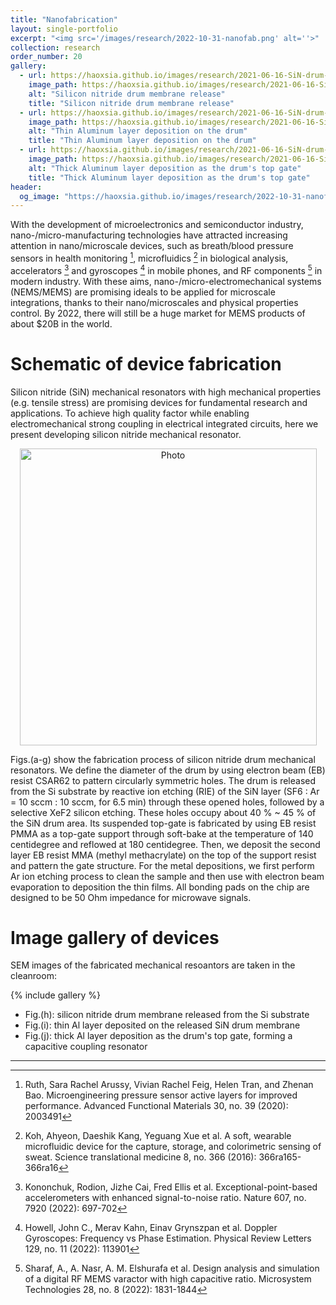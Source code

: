 ```yaml
---
title: "Nanofabrication"
layout: single-portfolio
excerpt: "<img src='/images/research/2022-10-31-nanofab.png' alt=''>"
collection: research
order_number: 20
gallery:
  - url: https://haoxsia.github.io/images/research/2021-06-16-SiN-drum-etch.png
    image_path: https://haoxsia.github.io/images/research/2021-06-16-SiN-drum-etch.png
    alt: "Silicon nitride drum membrane release"
    title: "Silicon nitride drum membrane release"
  - url: https://haoxsia.github.io/images/research/2021-06-16-SiN-drum-bottom.png
    image_path: https://haoxsia.github.io/images/research/2021-06-16-SiN-drum-bottom.png
    alt: "Thin Aluminum layer deposition on the drum"
    title: "Thin Aluminum layer deposition on the drum"
  - url: https://haoxsia.github.io/images/research/2021-06-16-SiN-drum-gate.png
    image_path: https://haoxsia.github.io/images/research/2021-06-16-SiN-drum-gate.png
    alt: "Thick Aluminum layer deposition as the drum's top gate"
    title: "Thick Aluminum layer deposition as the drum's top gate"
header: 
  og_image: "https://haoxsia.github.io/images/research/2022-10-31-nanofab.png"
---
```


With the development of microelectronics and semiconductor industry, nano-/micro-manufacturing technologies have attracted increasing attention in nano/microscale devices, such as breath/blood pressure sensors in health monitoring [^1], microfluidics [^2] in biological analysis, accelerators [^3] and gyroscopes [^4] in mobile phones, and RF components [^5] in modern industry. With these aims, nano-/micro-electromechanical systems (NEMS/MEMS) are promising ideals to be applied for microscale integrations, thanks to their nano/microscales and physical properties control. By 2022, there will still be a huge market for MEMS products of about $20B in the world.

# Schematic of device fabrication
Silicon nitride (SiN) mechanical resonators with high mechanical properties (e.g. tensile stress) are promising devices for fundamental research and applications. To achieve high quality factor while enabling electromechanical strong coupling in electrical integrated circuits, here we present developing silicon nitride mechanical resonator.

<p align="center">
  <img src="https://haoxsia.github.io/images/research/2021-06-16-SiN-drum-nanofab.png?raw=true" alt="Photo" style="width: 475px;"/> 
</p>
Figs.(a-g) show the fabrication process of silicon nitride drum mechanical resonators.
We define the diameter of the drum by using electron beam (EB) resist CSAR62 to pattern circularly symmetric
holes. The drum is released from the Si substrate by reactive ion etching (RIE) of the SiN
layer (SF6 : Ar = 10 sccm : 10 sccm, for 6.5 min) through these opened holes, followed by a
selective XeF2 silicon etching. These holes occupy about 40 % ~ 45 % of the SiN drum area.
Its suspended top-gate is fabricated by using EB resist PMMA as a top-gate support through
soft-bake at the temperature of 140 centidegree and reflowed at 180 centidegree. Then, we deposit the second
layer EB resist MMA (methyl methacrylate) on the top of the support resist and pattern the
gate structure. For the metal depositions, we first perform Ar ion etching process to clean
the sample and then use with electron beam evaporation to deposition the thin films. All
bonding pads on the chip are designed to be 50 Ohm impedance for microwave signals.

# Image gallery of devices

SEM images of the fabricated mechanical resoantors are taken in the cleanroom:

{% include gallery %}

* Fig.(h): silicon nitride drum membrane released from the Si substrate
* Fig.(i): thin Al layer deposited on the released SiN drum membrane
* Fig.(j): thick Al layer deposition as the drum's top gate, forming a capacitive coupling resonator

------

[^1]: Ruth, Sara Rachel Arussy, Vivian Rachel Feig, Helen Tran, and Zhenan Bao. Microengineering pressure sensor active layers for improved performance. Advanced Functional Materials 30, no. 39 (2020): 2003491
[^2]: Koh, Ahyeon, Daeshik Kang, Yeguang Xue et al. A soft, wearable microfluidic device for the capture, storage, and colorimetric sensing of sweat. Science translational medicine 8, no. 366 (2016): 366ra165-366ra16
[^3]: Kononchuk, Rodion, Jizhe Cai, Fred Ellis et al. Exceptional-point-based accelerometers with enhanced signal-to-noise ratio. Nature 607, no. 7920 (2022): 697-702
[^4]: Howell, John C., Merav Kahn, Einav Grynszpan et al. Doppler Gyroscopes: Frequency vs Phase Estimation. Physical Review Letters 129, no. 11 (2022): 113901
[^5]: Sharaf, A., A. Nasr, A. M. Elshurafa et al. Design analysis and simulation of a digital RF MEMS varactor with high capacitive ratio. Microsystem Technologies 28, no. 8 (2022): 1831-1844

